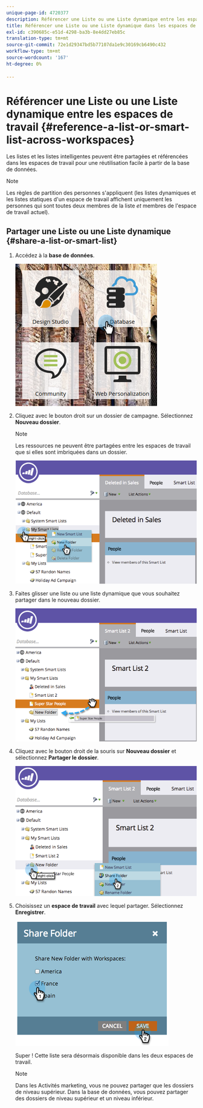 ```yaml
---
unique-page-id: 4720377
description: Référencer une Liste ou une Liste dynamique entre les espaces de travail - Marketo Docs - Documentation du produit
title: Référencer une Liste ou une Liste dynamique dans les espaces de travail
exl-id: c390685c-e51d-4298-ba3b-8e4dd27eb85c
translation-type: tm+mt
source-git-commit: 72e1d29347bd5b77107da1e9c30169cb6490c432
workflow-type: tm+mt
source-wordcount: '167'
ht-degree: 0%

---
```


# Référencer une Liste ou une Liste dynamique entre les espaces de travail {#reference-a-list-or-smart-list-across-workspaces}

Les listes et les listes intelligentes peuvent être partagées et référencées dans les espaces de travail pour une réutilisation facile à partir de la base de données.

>[!NOTE]
>
>Les règles de partition des personnes s&#39;appliquent (les listes dynamiques et les listes statiques d&#39;un espace de travail affichent uniquement les personnes qui sont toutes deux membres de la liste *et* membres de l&#39;espace de travail actuel).

## Partager une Liste ou une Liste dynamique {#share-a-list-or-smart-list}

1. Accédez à la **base de données**.

   ![](assets/db-1.png)

1. Cliquez avec le bouton droit sur un dossier de campagne. Sélectionnez **Nouveau dossier**.

   >[!NOTE]
   >
   >Les ressources ne peuvent être partagées entre les espaces de travail que si elles sont imbriquées dans un dossier.

   ![](assets/two-4.png)

1. Faites glisser une liste ou une liste dynamique que vous souhaitez partager dans le nouveau dossier.

   ![](assets/three-4.png)

1. Cliquez avec le bouton droit de la souris sur **Nouveau dossier** et sélectionnez **Partager le dossier**.

   ![](assets/four-3.png)

1. Choisissez un **espace de travail** avec lequel partager. Sélectionnez **Enregistrer**.

   ![](assets/image2014-12-9-15-3a37-3a25.png)

   Super ! Cette liste sera désormais disponible dans les deux espaces de travail.

   >[!NOTE]
   >
   >Dans les Activités marketing, vous ne pouvez partager que les dossiers de niveau supérieur. Dans la base de données, vous pouvez partager des dossiers de niveau supérieur et un niveau inférieur.
